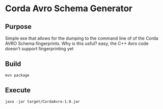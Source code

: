 # Corda Avro Schema Generator

## Purpose

Simple exe that allows for the dumping to the command line of of the Corda AVRO Schema fingerprints. Why is this
usful? easy, the C++ Avro code doesn't support fingerprinting yet

## Build

```mvn package```

## Execute

```java -jar target/CordaAvro-1.0.jar```
